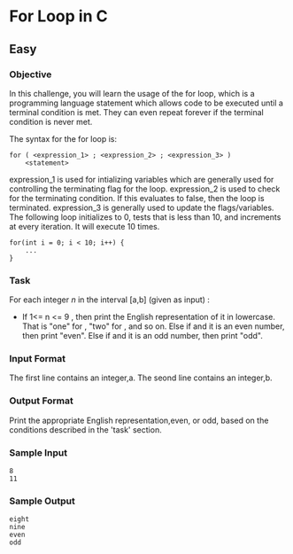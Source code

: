 # For Loop in C
## Easy
### Objective

In this challenge, you will learn the usage of the for loop, which is a programming language statement which allows code to be executed until a terminal condition is met. They can even repeat forever if the terminal condition is never met.

The syntax for the for loop is:
```
for ( <expression_1> ; <expression_2> ; <expression_3> )
    <statement>
```
expression_1 is used for intializing variables which are generally used for controlling the terminating flag for the loop.
expression_2 is used to check for the terminating condition. If this evaluates to false, then the loop is terminated.
expression_3 is generally used to update the flags/variables.
The following loop initializes  to 0, tests that  is less than 10, and increments  at every iteration. It will execute 10 times.
```
for(int i = 0; i < 10; i++) {
    ...
}
```
### Task

For each integer *n* in the interval [a,b]  (given as input) :

- If 1<= n <= 9 , then print the English representation of it in lowercase. That is "one" for , "two" for , and so on.
Else if  and it is an even number, then print "even".
Else if  and it is an odd number, then print "odd".
### Input Format

The first line contains an integer,a.
The seond line contains an integer,b.

### Output Format

Print the appropriate English representation,even, or odd, based on the conditions described in the 'task' section.

### Sample Input
```
8
11
```
### Sample Output
```
eight
nine
even
odd
```